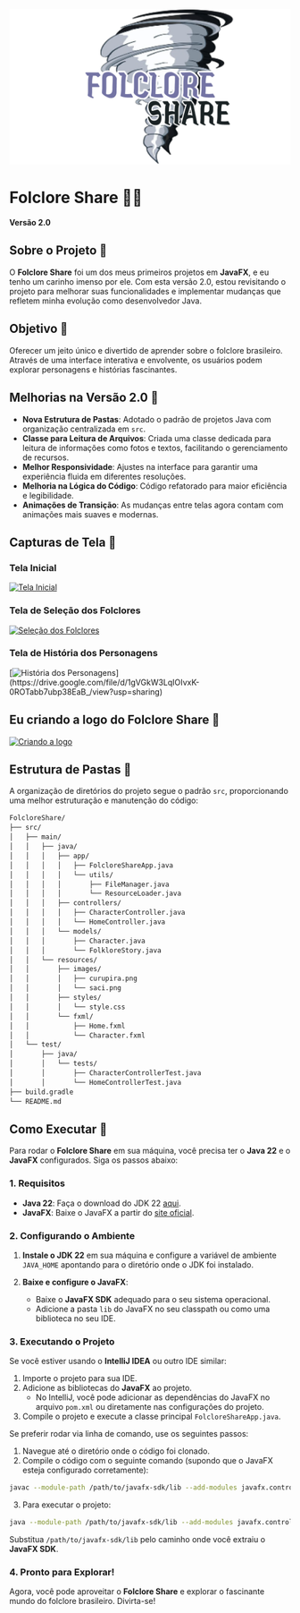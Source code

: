![Logo do Folclore Share](https://github.com/matheusfesantos/Folclore-Share/blob/v2/src/resources/Logo.png)

# Folclore Share 🌳✨
**Versão 2.0**

## Sobre o Projeto 💖
O **Folclore Share** foi um dos meus primeiros projetos em **JavaFX**, e eu tenho um carinho imenso por ele. Com esta versão 2.0, estou revisitando o projeto para melhorar suas funcionalidades e implementar mudanças que refletem minha evolução como desenvolvedor Java.

## Objetivo 🎯
Oferecer um jeito único e divertido de aprender sobre o folclore brasileiro. Através de uma interface interativa e envolvente, os usuários podem explorar personagens e histórias fascinantes.

## Melhorias na Versão 2.0 🚀
- **Nova Estrutura de Pastas**: Adotado o padrão de projetos Java com organização centralizada em `src`.
- **Classe para Leitura de Arquivos**: Criada uma classe dedicada para leitura de informações como fotos e textos, facilitando o gerenciamento de recursos.
- **Melhor Responsividade**: Ajustes na interface para garantir uma experiência fluida em diferentes resoluções.
- **Melhoria na Lógica do Código**: Código refatorado para maior eficiência e legibilidade.
- **Animações de Transição**: As mudanças entre telas agora contam com animações mais suaves e modernas.

## Capturas de Tela 📸

### Tela Inicial
[![Tela Inicial](https://drive.google.com/uc?id=1nF7UZTvvTW-BTn-hsa_hVI4GW8OA3ghl)](https://drive.google.com/file/d/1nF7UZTvvTW-BTn-hsa_hVI4GW8OA3ghl/view?usp=sharing)

### Tela de Seleção dos Folclores
[![Seleção dos Folclores](https://drive.google.com/uc?id=1HuIdSdbkOQwPyvP2ZKxvpPtlFc-GzdRo)](https://drive.google.com/file/d/1HuIdSdbkOQwPyvP2ZKxvpPtlFc-GzdRo/view?usp=sharing)

### Tela de História dos Personagens
[![História dos Personagens](https://drive.google.com/uc?id=1gVGkW3LqIOIvxK-0ROTabb7ubp38EaB_)](https://drive.google.com/file/d/1gVGkW3LqIOIvxK-0ROTabb7ubp38EaB_/view?usp=sharing)

## Eu criando a logo do Folclore Share 🎨
[![Criando a logo](https://drive.google.com/uc?id=1CDdL6Cu31zJpARclYAh03ZbiZIod2AEt)](https://drive.google.com/file/d/1CDdL6Cu31zJpARclYAh03ZbiZIod2AEt/view?usp=sharing)

## Estrutura de Pastas 📂
A organização de diretórios do projeto segue o padrão `src`, proporcionando uma melhor estruturação e manutenção do código:

```bash
FolcloreShare/
├── src/
│   ├── main/
│   │   ├── java/
│   │   │   ├── app/
│   │   │   │   ├── FolcloreShareApp.java
│   │   │   │   └── utils/
│   │   │   │       ├── FileManager.java
│   │   │   │       └── ResourceLoader.java
│   │   │   ├── controllers/
│   │   │   │   ├── CharacterController.java
│   │   │   │   └── HomeController.java
│   │   │   └── models/
│   │   │       ├── Character.java
│   │   │       └── FolkloreStory.java
│   │   └── resources/
│   │       ├── images/
│   │       │   ├── curupira.png
│   │       │   └── saci.png
│   │       ├── styles/
│   │       │   └── style.css
│   │       └── fxml/
│   │           ├── Home.fxml
│   │           └── Character.fxml
│   └── test/
│       ├── java/
│       │   └── tests/
│       │       ├── CharacterControllerTest.java
│       │       └── HomeControllerTest.java
├── build.gradle
└── README.md
````
## Como Executar 🚀

Para rodar o **Folclore Share** em sua máquina, você precisa ter o **Java 22** e o **JavaFX** configurados. Siga os passos abaixo:

### 1. Requisitos
- **Java 22**: Faça o download do JDK 22 [aqui](https://jdk.java.net/22/).
- **JavaFX**: Baixe o JavaFX a partir do [site oficial](https://openjfx.io/).

### 2. Configurando o Ambiente

1. **Instale o JDK 22** em sua máquina e configure a variável de ambiente `JAVA_HOME` apontando para o diretório onde o JDK foi instalado.
   
2. **Baixe e configure o JavaFX**:
   - Baixe o **JavaFX SDK** adequado para o seu sistema operacional.
   - Adicione a pasta `lib` do JavaFX no seu classpath ou como uma biblioteca no seu IDE.

### 3. Executando o Projeto

Se você estiver usando o **IntelliJ IDEA** ou outro IDE similar:

1. Importe o projeto para sua IDE.
2. Adicione as bibliotecas do **JavaFX** ao projeto.
   - No IntelliJ, você pode adicionar as dependências do JavaFX no arquivo `pom.xml` ou diretamente nas configurações do projeto.
3. Compile o projeto e execute a classe principal `FolcloreShareApp.java`.

Se preferir rodar via linha de comando, use os seguintes passos:

1. Navegue até o diretório onde o código foi clonado.
2. Compile o código com o seguinte comando (supondo que o JavaFX esteja configurado corretamente):

```bash
javac --module-path /path/to/javafx-sdk/lib --add-modules javafx.controls,javafx.fxml src/main/java/app/FolcloreShareApp.java
```

3. Para executar o projeto:

```bash
java --module-path /path/to/javafx-sdk/lib --add-modules javafx.controls,javafx.fxml app.FolcloreShareApp
```

Substitua `/path/to/javafx-sdk/lib` pelo caminho onde você extraiu o **JavaFX SDK**.

### 4. Pronto para Explorar!

Agora, você pode aproveitar o **Folclore Share** e explorar o fascinante mundo do folclore brasileiro. Divirta-se!
